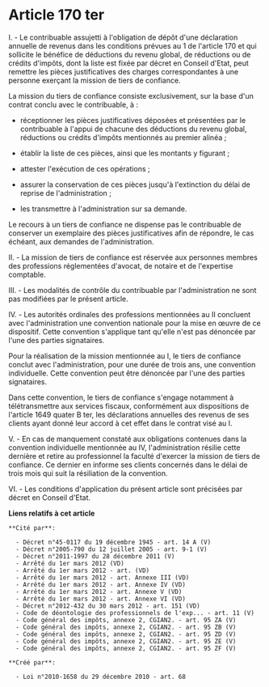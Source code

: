 # Article 170 ter

I. - Le contribuable assujetti à l'obligation de dépôt d'une déclaration annuelle de revenus dans les conditions prévues au 1
de l'article 170 et qui sollicite le bénéfice de déductions du revenu global, de réductions ou de crédits d'impôts, dont la
liste est fixée par décret en Conseil d'Etat, peut remettre les pièces justificatives des charges correspondantes à une
personne exerçant la mission de tiers de confiance.

La mission du tiers de confiance consiste exclusivement, sur la base d'un contrat conclu avec le contribuable, à :

- réceptionner les pièces justificatives déposées et présentées par le contribuable à l'appui de chacune des déductions du
revenu global, réductions ou crédits d'impôts mentionnés au premier alinéa ;

- établir la liste de ces pièces, ainsi que les montants y figurant ;

- attester l'exécution de ces opérations ;

- assurer la conservation de ces pièces jusqu'à l'extinction du délai de reprise de l'administration ;

- les transmettre à l'administration sur sa demande.

Le recours à un tiers de confiance ne dispense pas le contribuable de conserver un exemplaire des pièces justificatives afin
de répondre, le cas échéant, aux demandes de l'administration.

II. - La mission de tiers de confiance est réservée aux personnes membres des professions réglementées d'avocat, de notaire
et de l'expertise comptable.

III. - Les modalités de contrôle du contribuable par l'administration ne sont pas modifiées par le présent article.

IV. - Les autorités ordinales des professions mentionnées au II concluent avec l'administration une convention nationale pour
la mise en œuvre de ce dispositif. Cette convention s'applique tant qu'elle n'est pas dénoncée par l'une des parties
signataires.

Pour la réalisation de la mission mentionnée au I, le tiers de confiance conclut avec l'administration, pour une durée de
trois ans, une convention individuelle. Cette convention peut être dénoncée par l'une des parties signataires.

Dans cette convention, le tiers de confiance s'engage notamment à télétransmettre aux services fiscaux, conformément aux
dispositions de l'article 1649 quater B ter, les déclarations annuelles des revenus de ses clients ayant donné leur accord à
cet effet dans le contrat visé au I.

V. - En cas de manquement constaté aux obligations contenues dans la convention individuelle mentionnée au IV,
l'administration résilie cette dernière et retire au professionnel la faculté d'exercer la mission de tiers de confiance. Ce
dernier en informe ses clients concernés dans le délai de trois mois qui suit la résiliation de la convention.

VI. - Les conditions d'application du présent article sont précisées par décret en Conseil d'Etat.

**Liens relatifs à cet article**

	**Cité par**:

	  - Décret n°45-0117 du 19 décembre 1945 - art. 14 A (V)
	  - Décret n°2005-790 du 12 juillet 2005 - art. 9-1 (V)
	  - Décret n°2011-1997 du 28 décembre 2011 (V)
	  - Arrêté du 1er mars 2012 (VD)
	  - Arrêté du 1er mars 2012 - art. (VD)
	  - Arrêté du 1er mars 2012 - art. Annexe III (VD)
	  - Arrêté du 1er mars 2012 - art. Annexe IV (VD)
	  - Arrêté du 1er mars 2012 - art. Annexe V (VD)
	  - Arrêté du 1er mars 2012 - art. Annexe VI (VD)
	  - Décret n°2012-432 du 30 mars 2012 - art. 151 (VD)
	  - Code de déontologie des professionnels de l'exp... - art. 11 (V)
	  - Code général des impôts, annexe 2, CGIAN2. - art. 95 ZA (V)
	  - Code général des impôts, annexe 2, CGIAN2. - art. 95 ZB (V)
	  - Code général des impôts, annexe 2, CGIAN2. - art. 95 ZD (V)
	  - Code général des impôts, annexe 2, CGIAN2. - art. 95 ZE (V)
	  - Code général des impôts, annexe 2, CGIAN2. - art. 95 ZF (V)

	**Créé par**:

	  - Loi n°2010-1658 du 29 décembre 2010 - art. 68
